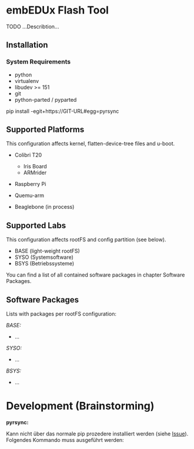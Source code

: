 # embEDUx Flash Tool

TODO ...Describtion...

## Installation

### System Requirements

- python
- virtualenv
- libudev >= 151
- git
- python-parted / pyparted

pip install -egit+https://GIT-URL#egg=pyrsync


## Supported Platforms

This configuration affects kernel, flatten-device-tree files and u-boot.

 - Colibri T20 
   - Iris Board
   - ARMrider

 - Raspberry Pi

 - Quemu-arm
 
 - Beaglebone (in process)


## Supported Labs

This configuration affects rootFS and config partition (see below).

 - BASE (light-weight rootFS)
 - SYSO (Systemsoftware)
 - BSYS (Betriebssysteme)

You can find a list of all contained software packages in
chapter Software Packages.


## Software Packages

Lists with packages per rootFS configuration:

_BASE:_
 - ...


_SYSO:_
 - ...


_BSYS:_
 - ...


# Development (Brainstorming)

__pyrsync:__

 Kann nicht über das normale pip prozedere installiert werden (siehe [Issue](https://github.com/isislovecruft/pyrsync/issues/3)).
 Folgendes Kommando muss ausgeführt werden:

  
